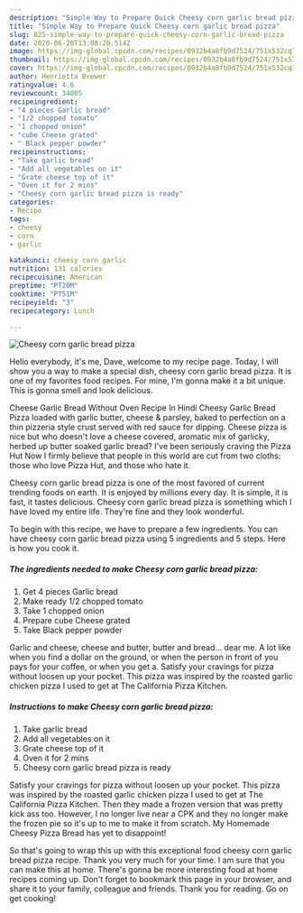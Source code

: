 ```yaml
---
description: "Simple Way to Prepare Quick Cheesy corn garlic bread pizza"
title: "Simple Way to Prepare Quick Cheesy corn garlic bread pizza"
slug: 825-simple-way-to-prepare-quick-cheesy-corn-garlic-bread-pizza
date: 2020-06-20T13:08:20.514Z
image: https://img-global.cpcdn.com/recipes/0932b4a8fb9d7524/751x532cq70/cheesy-corn-garlic-bread-pizza-recipe-main-photo.jpg
thumbnail: https://img-global.cpcdn.com/recipes/0932b4a8fb9d7524/751x532cq70/cheesy-corn-garlic-bread-pizza-recipe-main-photo.jpg
cover: https://img-global.cpcdn.com/recipes/0932b4a8fb9d7524/751x532cq70/cheesy-corn-garlic-bread-pizza-recipe-main-photo.jpg
author: Henrietta Brewer
ratingvalue: 4.6
reviewcount: 34005
recipeingredient:
- "4 pieces Garlic bread"
- "1/2 chopped tomato"
- "1 chopped onion"
- "cube Cheese grated"
- " Black pepper powder"
recipeinstructions:
- "Take garlic bread"
- "Add all vegetables on it"
- "Grate cheese top of it"
- "Oven it for 2 mins"
- "Cheesy corn garlic bread pizza is ready"
categories:
- Recipe
tags:
- cheesy
- corn
- garlic

katakunci: cheesy corn garlic 
nutrition: 131 calories
recipecuisine: American
preptime: "PT20M"
cooktime: "PT51M"
recipeyield: "3"
recipecategory: Lunch

---
```



![Cheesy corn garlic bread pizza](https://img-global.cpcdn.com/recipes/0932b4a8fb9d7524/751x532cq70/cheesy-corn-garlic-bread-pizza-recipe-main-photo.jpg)

Hello everybody, it's me, Dave, welcome to my recipe page. Today, I will show you a way to make a special dish, cheesy corn garlic bread pizza. It is one of my favorites food recipes. For mine, I'm gonna make it a bit unique. This is gonna smell and look delicious.

Cheese Garlic Bread Without Oven Recipe In Hindi Cheesy Garlic Bread Pizza loaded with garlic butter, cheese &amp; parsley, baked to perfection on a thin pizzeria style crust served with red sauce for dipping. Cheese pizza is nice but who doesn&#39;t love a cheese covered, aromatic mix of garlicky, herbed up butter soaked garlic bread? I&#39;ve been seriously craving the Pizza Hut Now I firmly believe that people in this world are cut from two cloths: those who love Pizza Hut, and those who hate it.

Cheesy corn garlic bread pizza is one of the most favored of current trending foods on earth. It is enjoyed by millions every day. It is simple, it is fast, it tastes delicious. Cheesy corn garlic bread pizza is something which I have loved my entire life. They're fine and they look wonderful.


To begin with this recipe, we have to prepare a few ingredients. You can have cheesy corn garlic bread pizza using 5 ingredients and 5 steps. Here is how you cook it.

<!--inarticleads1-->

##### The ingredients needed to make Cheesy corn garlic bread pizza:

1. Get 4 pieces Garlic bread
1. Make ready 1/2 chopped tomato
1. Take 1 chopped onion
1. Prepare cube Cheese grated
1. Take  Black pepper powder


Garlic and cheese, cheese and butter, butter and bread… dear me. A lot like when you find a dollar on the ground, or when the person in front of you pays for your coffee, or when you get a. Satisfy your cravings for pizza without loosen up your pocket. This pizza was inspired by the roasted garlic chicken pizza I used to get at The California Pizza Kitchen. 

<!--inarticleads2-->

##### Instructions to make Cheesy corn garlic bread pizza:

1. Take garlic bread
1. Add all vegetables on it
1. Grate cheese top of it
1. Oven it for 2 mins
1. Cheesy corn garlic bread pizza is ready


Satisfy your cravings for pizza without loosen up your pocket. This pizza was inspired by the roasted garlic chicken pizza I used to get at The California Pizza Kitchen. Then they made a frozen version that was pretty kick ass too. However, I no longer live near a CPK and they no longer make the frozen pie so it&#39;s up to me to make it from scratch. My Homemade Cheesy Pizza Bread has yet to disappoint! 

So that's going to wrap this up with this exceptional food cheesy corn garlic bread pizza recipe. Thank you very much for your time. I am sure that you can make this at home. There's gonna be more interesting food at home recipes coming up. Don't forget to bookmark this page in your browser, and share it to your family, colleague and friends. Thank you for reading. Go on get cooking!

